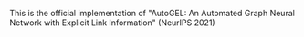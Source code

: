 This is the official implementation of "AutoGEL: An Automated Graph Neural Network with Explicit Link Information" (NeurIPS 2021)
 
